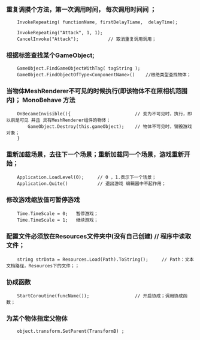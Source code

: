 
### 重复调摸个方法，第一次调用时间， 每次调用时间间 ；   
        InvokeRepeating( functionName, firstDelayTiame,  delayTime);    
      
        InvokeRepeating("Attack", 1, 1);
        CancelInvoke("Attack");           // 取消重复调用调用；       



### 根据标签查找某个GameObject;  
        GameObject.FindGameObjectWithTag( tagString );   
        GameObject.FindObjectOfType<ComponentName>()    //根绝类型查找物体；

### 当物体MeshRenderer不可见的时候执行(即该物体不在照相机范围内)； MonoBehave 方法
        OnBecameInvisible(){                        // 变为不可见时，执行，即以前是可见 并且 具有MeshRenderer组件的物体；
            GameObject.Destroy(this.gameObject);    // 物体不可见时，销毁游戏对象；
        }


### 重新加载场景，去往下一个场景；重新加载同一个场景，游戏重新开始；
        Application.LoadLevel(0);     // 0 ，1.表示下一个场景；
        Application.Quite()           // 退出游戏 编辑器中不起作用；


### 修改游戏缩放值可暂停游戏
        Time.TimeScale = 0;   暂停游戏；
        Time.TimeScale = 1;   继续游戏；

### 配置文件必须放在Resources文件夹中(没有自己创建) // 程序中读取文件；
        string strData = Resources.Load(Path).ToString();     // Path：文本文档路径，Resources下的文件；；

### 协成函数
        StartCoroutine(funcName());                 // 开启协成；调用协成函数；


### 为某个物体指定父物体
        object.transform.SetParent(TransformB) ;
